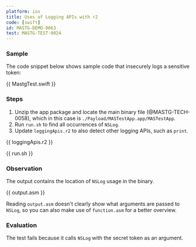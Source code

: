 ```yaml
---
platform: ios
title: Uses of Logging APIs with r2
code: [swift]
id: MASTG-DEMO-0063
test: MASTG-TEST-0024
---
```


### Sample

The code snippet below shows sample code that insecurely logs a sensitive token:

{{ MastgTest.swift }}

### Steps

1. Unzip the app package and locate the main binary file (@MASTG-TECH-0058), which in this case is `./Payload/MASTestApp.app/MASTestApp`.
2. Run `run.sh` to find all occurrences of `NSLog`.
3. Update `loggingApis.r2` to also detect other logging APIs, such as `print`.

{{ loggingApis.r2 }}

{{ run.sh }}

### Observation

The output contains the location of `NSLog` usage in the binary.

{{ output.asm }}

Reading `output.asm` doesn't clearly show what arguments are passed to `NSLog`, so you can also make use of `function.asm` for a better overview.

### Evaluation

The test fails because it calls `NSLog` with the secret token as an argument.
